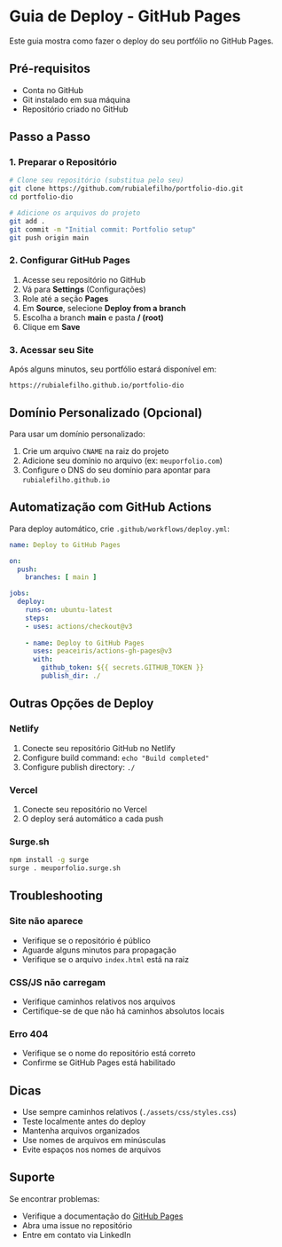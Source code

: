 # Guia de Deploy - GitHub Pages

Este guia mostra como fazer o deploy do seu portfólio no GitHub Pages.

## Pré-requisitos

- Conta no GitHub
- Git instalado em sua máquina
- Repositório criado no GitHub

## Passo a Passo

### 1. Preparar o Repositório

```bash
# Clone seu repositório (substitua pelo seu)
git clone https://github.com/rubialefilho/portfolio-dio.git
cd portfolio-dio

# Adicione os arquivos do projeto
git add .
git commit -m "Initial commit: Portfolio setup"
git push origin main
```

### 2. Configurar GitHub Pages

1. Acesse seu repositório no GitHub
2. Vá para **Settings** (Configurações)
3. Role até a seção **Pages**
4. Em **Source**, selecione **Deploy from a branch**
5. Escolha a branch **main** e pasta **/ (root)**
6. Clique em **Save**

### 3. Acessar seu Site

Após alguns minutos, seu portfólio estará disponível em:
```
https://rubialefilho.github.io/portfolio-dio
```

## Domínio Personalizado (Opcional)

Para usar um domínio personalizado:

1. Crie um arquivo `CNAME` na raiz do projeto
2. Adicione seu domínio no arquivo (ex: `meuporfolio.com`)
3. Configure o DNS do seu domínio para apontar para `rubialefilho.github.io`

## Automatização com GitHub Actions

Para deploy automático, crie `.github/workflows/deploy.yml`:

```yaml
name: Deploy to GitHub Pages

on:
  push:
    branches: [ main ]

jobs:
  deploy:
    runs-on: ubuntu-latest
    steps:
    - uses: actions/checkout@v3
    
    - name: Deploy to GitHub Pages
      uses: peaceiris/actions-gh-pages@v3
      with:
        github_token: ${{ secrets.GITHUB_TOKEN }}
        publish_dir: ./
```

## Outras Opções de Deploy

### Netlify
1. Conecte seu repositório GitHub no Netlify
2. Configure build command: `echo "Build completed"`
3. Configure publish directory: `./`

### Vercel
1. Conecte seu repositório no Vercel
2. O deploy será automático a cada push

### Surge.sh
```bash
npm install -g surge
surge . meuporfolio.surge.sh
```

## Troubleshooting

### Site não aparece
- Verifique se o repositório é público
- Aguarde alguns minutos para propagação
- Verifique se o arquivo `index.html` está na raiz

### CSS/JS não carregam
- Verifique caminhos relativos nos arquivos
- Certifique-se de que não há caminhos absolutos locais

### Erro 404
- Verifique se o nome do repositório está correto
- Confirme se GitHub Pages está habilitado

## Dicas

- Use sempre caminhos relativos (`./assets/css/styles.css`)
- Teste localmente antes do deploy
- Mantenha arquivos organizados
- Use nomes de arquivos em minúsculas
- Evite espaços nos nomes de arquivos

## Suporte

Se encontrar problemas:
- Verifique a documentação do [GitHub Pages](https://docs.github.com/pages)
- Abra uma issue no repositório
- Entre em contato via LinkedIn

